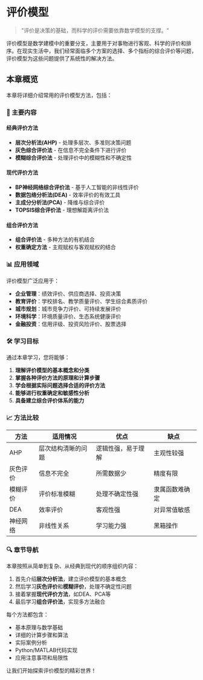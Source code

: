 # 评价模型

> "评价是决策的基础，而科学的评价需要依靠数学模型的支撑。"

评价模型是数学建模中的重要分支，主要用于对事物进行客观、科学的评价和排序。在现实生活中，我们经常面临多个方案的选择、多个指标的综合评价等问题，评价模型为这些问题提供了系统性的解决方法。

## 本章概览

本章将详细介绍常用的评价模型方法，包括：

### 🎯 主要内容

#### 经典评价方法
- **层次分析法(AHP)** - 处理多层次、多准则决策问题
- **灰色综合评价法** - 在信息不完全条件下进行评价
- **模糊综合评价法** - 处理评价中的模糊性和不确定性

#### 现代评价方法
- **BP神经网络综合评价法** - 基于人工智能的非线性评价
- **数据包络分析法(DEA)** - 效率评价的有效工具
- **主成分分析法(PCA)** - 降维与综合评价
- **TOPSIS综合评价法** - 理想解距离评价法

#### 组合评价方法
- **组合评价法** - 多种方法的有机结合
- **权重确定方法** - 主观赋权与客观赋权的结合

### 📊 应用领域

评价模型广泛应用于：

- **企业管理**：绩效评价、供应商选择、投资决策
- **教育评价**：学校排名、教学质量评价、学生综合素质评价
- **城市规划**：城市竞争力评价、可持续发展评价
- **环境科学**：环境质量评价、生态系统健康评价
- **金融投资**：信用评级、投资风险评价、股票选择

### 🛠️ 学习目标

通过本章学习，您将能够：

1. **理解评价模型的基本概念和分类**
2. **掌握各种评价方法的原理和计算步骤**
3. **学会根据实际问题选择合适的评价方法**
4. **能够进行权重确定和敏感性分析**
5. **具备建立综合评价体系的能力**

### 📈 方法比较

| 方法 | 适用情况 | 优点 | 缺点 |
|------|----------|------|------|
| AHP | 层次结构清晰的问题 | 逻辑性强，易于理解 | 主观性较强 |
| 灰色评价 | 信息不完全 | 所需数据少 | 精度有限 |
| 模糊评价 | 评价标准模糊 | 处理不确定性强 | 隶属函数难确定 |
| DEA | 效率评价 | 客观性强 | 对异常值敏感 |
| 神经网络 | 非线性关系 | 学习能力强 | 黑箱操作 |

### 🔍 章节导航

本章按照从简单到复杂、从经典到现代的顺序组织内容：

1. 首先介绍**层次分析法**，建立评价模型的基本概念
2. 然后学习**灰色评价**和**模糊评价**，处理不确定性问题
3. 接着掌握**现代评价方法**，如DEA、PCA等
4. 最后学习**组合评价法**，实现多方法融合

每个方法都包含：
- 基本原理与数学基础
- 详细的计算步骤和算法
- 实际案例分析
- Python/MATLAB代码实现
- 应用注意事项和局限性

让我们开始探索评价模型的精彩世界！ 